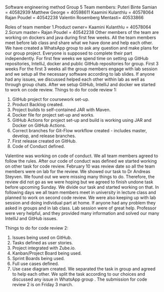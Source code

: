 Software engineering method
Group 5
Team members:
Puteri Binte Samian = 40582939
Matthew George = 40598611
Kaamini Kulanthlu = 40578064
Rajan Poudel = 40542238
Valentin Rosemberg Mentasti= 40533866

Roles of team member
1.Product owner= Kaamini Kulanthlu = 40578064
2.Scrum master= Rajan Poudel = 40542238
Other members of the team are working on dockers and java during first few weeks.
All the team members meet before lab class and share what we have done and help each other. We have created a WhatsApp group to ask any question and make plans for our group project. Everyone is supposed to complete their part independently. For first few weeks we spend time on setting up GitHub repositories, IntelliJ, docker and public GitHub repositories for group.
First 3 weeks
For the first 3 weeks all the group members engage with lab session and we setup all the necessary software according to lab slides. If anyone had any issues, we discussed helped each other within lab as well as through group chats.
After we setup GitHub, IntelliJ and docker we started to work on code review.
Things to do for code review 1:
1. GitHub project for coursework set-up.
2. Product Backlog created.
3. Project builds to self-contained JAR with Maven.
4. Docker file for project set-up and works.
5. GitHub Actions for project set-up and build is working using JAR and Docker on GitHub Actions.
6. Correct branches for Git-Flow workflow created - includes master, develop, and release branches.
7. First release created on GitHub.
8. Code of Conduct defined.

Valentine was working on code of conduct. We all team members agreed to follow the rules. After our code of conduct was defined we started working on other task for code review. February 10 was review date so all the team members were on lab for the review. We showed our task to Dr Andreas Steyven. We found out we were missing many things to do. Therefore, the review did not go as we were hoping but we agreed to finish undone task before upcoming Sunday. We divide our task and started working on that.
In following days we all team members meet in university in lecture class and planned to work on second code review. We were also keeping up with lab session and doing individual part at home. If anyone had any problem they asked in groups and in lab class. Lab session were of great help. Professor were very helpful, and they provided many information and solved our many IntelliJ and GitHub issues.
 
Things to do for code review 2:
1. Issues being used on GitHub.
2. Tasks defined as user stories.
3. Project integrated with Zube.io.
4. Kanban/Project Board being used.
5. Sprint Boards being used.
6. Full use cases defined.
7. Use case diagram created.
We separated the task in group and agreed to help each other. We split the task according to our choices and discussed any  issue in WhatsApp group . The submission for code review 2 is on Friday 3 march.
 
